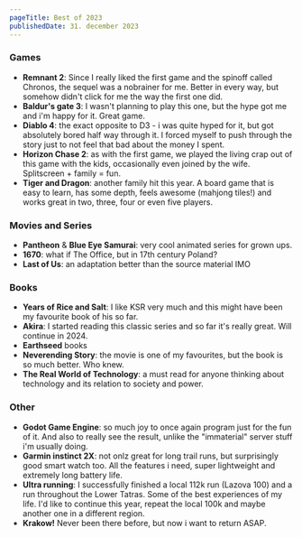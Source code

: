 ```yaml
---
pageTitle: Best of 2023
publishedDate: 31. december 2023
---
```


### Games
- **Remnant 2**: Since I really liked the first game and the spinoff called Chronos, the sequel was a nobrainer for me. Better in every way, but somehow didn't click for me the way the first one did.
- **Baldur's gate 3**: I wasn't planning to play this one, but the hype got me and i'm happy for it. Great game.
- **Diablo 4**: the exact opposite to D3 - i was quite hyped for it, but got absolutely bored half way through it. I forced myself to push through the story just to not feel that bad about the money I spent.
- **Horizon Chase 2**: as with the first game, we played the living crap out of this game with the kids, occasionally even joined by the wife. Splitscreen + family = fun.
- **Tiger and Dragon**: another family hit this year. A board game that is easy to learn, has some depth, feels awesome (mahjong tiles!) and works great in two, three, four or even five players.

### Movies and Series
- **Pantheon** & **Blue Eye Samurai**: very cool animated series for grown ups.
- **1670**: what if The Office, but in 17th century Poland?
- **Last of Us**: an adaptation better than the source material IMO

### Books
- **Years of Rice and Salt**: I like KSR very much and this might have been my favourite book of his so far.
- **Akira**: I started reading this classic series and so far it's really great. Will continue in 2024.
- **Earthseed** books
- **Neverending Story**: the movie is one of my favourites, but the book is so much better. Who knew.
- **The Real World of Technology**: a must read for anyone thinking about technology and its relation to society and power.

### Other
- **Godot Game Engine**: so much joy to once again program just for the fun of it. And also to really see the result, unlike the "immaterial" server stuff i'm usually doing.
- **Garmin instinct 2X**: not onlz great for long trail runs, but surprisingly good smart watch too. All the features i need, super lightweight and extremely long battery life.
- **Ultra running**: I successfully finished a local 112k run (Lazova 100) and a run throughout the Lower Tatras. Some of the best experiences of my life. I'd like to continue this year, repeat the local 100k and maybe another one in a different region.
- **Krakow!** Never been there before, but now i want to return ASAP.
